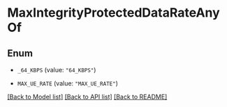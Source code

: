 # MaxIntegrityProtectedDataRateAnyOf

## Enum


* `_64_KBPS` (value: `"64_KBPS"`)

* `MAX_UE_RATE` (value: `"MAX_UE_RATE"`)


[[Back to Model list]](../README.md#documentation-for-models) [[Back to API list]](../README.md#documentation-for-api-endpoints) [[Back to README]](../README.md)


